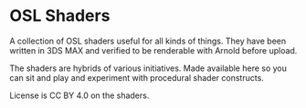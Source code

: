# OSL Shaders
A collection of OSL shaders useful for all kinds of things.
They have been written in 3DS MAX and verified to be renderable with Arnold before upload.


The shaders are hybrids of various initiatives.
Made available here so you can sit and play and experiment with procedural shader constructs.

License is CC BY 4.0 on the shaders.
